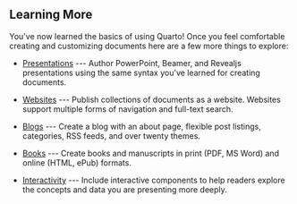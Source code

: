 ## Learning More

You've now learned the basics of using Quarto! Once you feel comfortable creating and customizing documents here are a few more things to explore:

-   [Presentations](/docs/presentations/index.qmd) --- Author PowerPoint, Beamer, and Revealjs presentations using the same syntax you've learned for creating documents.

-   [Websites](/docs/websites/) --- Publish collections of documents as a website. Websites support multiple forms of navigation and full-text search.

-   [Blogs](/docs/websites/website-blog.qmd) --- Create a blog with an about page, flexible post listings, categories, RSS feeds, and over twenty themes.

-   [Books](/docs/books/) --- Create books and manuscripts in print (PDF, MS Word) and online (HTML, ePub) formats.

-   [Interactivity](/docs/interactive/) --- Include interactive components to help readers explore the concepts and data you are presenting more deeply.
